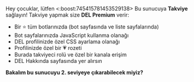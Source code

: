 Hey çocuklar, lütfen <:boost:745415781453529138> Bu sunucuya **Takviye** sağlayın! Takviye yapmak size **DEL Premium** verir:
- Bir ⭐ tüm botlarınızda (bot sayfasında ve liste sayfalarında)
- Bot sayfalarınızda JavaScript kullanma olanağı
- DEL profilinizde özel CSS ayarlama olanağı
- Profilinizde özel bir 💗 rozeti
- Burada takviyeci rolü ve özel bir kanala erişim
- DEL Hakkında sayfasında yer alırsın

__Bakalım bu sunucuyu 2. seviyeye çıkarabilecek miyiz?__